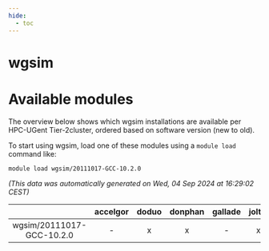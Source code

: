 ```yaml
---
hide:
  - toc
---
```


wgsim
=====

# Available modules


The overview below shows which wgsim installations are available per HPC-UGent Tier-2cluster, ordered based on software version (new to old).

To start using wgsim, load one of these modules using a `module load` command like:

```shell
module load wgsim/20111017-GCC-10.2.0
```

*(This data was automatically generated on Wed, 04 Sep 2024 at 16:29:02 CEST)*  

| |accelgor|doduo|donphan|gallade|joltik|shinx|skitty|
| :---: | :---: | :---: | :---: | :---: | :---: | :---: | :---: |
|wgsim/20111017-GCC-10.2.0|-|x|x|-|x|-|x|
